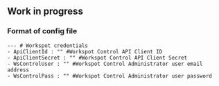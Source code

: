 
## Work in progress

### Format of config file

```
--- # Workspot credentials
- ApiClientId : "" #Workspot Control API Client ID
- ApiClientSecret : "" #Workspot Control API Client Secret
- WsControlUser : "" #Workspot Control Administrator user email address
- WsControlPass : "" #Workspot Control Administrator user password
```